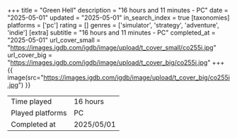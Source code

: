 +++
title = "Green Hell"
description = "16 hours and 11 minutes - PC"
date = "2025-05-01"
updated = "2025-05-01"
in_search_index = true
[taxonomies]
platforms = ['pc']
rating = []
genres = ['simulator', 'strategy', 'adventure', 'indie']
[extra]
subtitle = "16 hours and 11 minutes - PC"
completed_at = "2025-05-01"
url_cover_small = "https://images.igdb.com/igdb/image/upload/t_cover_small/co255i.jpg"
url_cover_big = "https://images.igdb.com/igdb/image/upload/t_cover_big/co255i.jpg"
+++
{{ image(src="https://images.igdb.com/igdb/image/upload/t_cover_big/co255i.jpg") }}

|              |            |
| ------------ | ---------- |
| Time played  | 16 hours |
| Played platforms    | PC |
| Completed at | 2025/05/01 |

